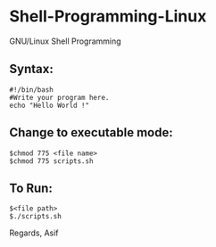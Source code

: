 # Shell-Programming-Linux
GNU/Linux Shell Programming

## Syntax: 
```
#!/bin/bash
#Write your program here.
echo "Hello World !"
```

## Change to executable mode: 
```
$chmod 775 <file name>
$chmod 775 scripts.sh
```

## To Run: 
```
$<file path>
$./scripts.sh
```

Regards,
Asif
